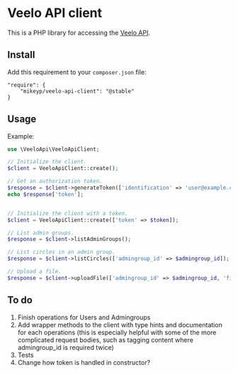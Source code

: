 Veelo API client
================

This is a PHP library for accessing the [Veelo API](https://home.veeloapp.com/docs/).

Install
-------

Add this requirement to your `composer.json` file:

```
"require": {
    "mikeyp/veelo-api-client": "@stable"
}
```

Usage
-----

Example:

```php
use \VeeloApi\VeeloApiClient;

// Initialize the client.
$client = VeeloApiClient::create();

// Get an authorization token.
$response = $client->generateToken(['identification' => 'user@example.com', 'password' => 'secret']);
echo $response['token'];


// Initialize the client with a token.
$client = VeeloApiClient::create(['token' => $token]);

// List admin groups.
$response = $client->listAdminGroups();

// List circles in an admin group.
$response = $client->listCircles(['admingroup_id' => $admingroup_id]);

// Upload a file.
$response = $client->uploadFile(['admingroup_id' => $admingroup_id, 'file' => fopen('path/to/file.pdf', 'r')]);

```

To do
-----

1. Finish operations for Users and Admingroups
2. Add wrapper methods to the client with type hints and documentation for each operations (this is especially helpful with some of the more complicated request bodies, such as tagging content where admingroup_id is required twice)
3. Tests
4. Change how token is handled in constructor?